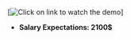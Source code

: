 [![Click on link to watch the demo](https://www.loom.com/share/e5c376a06462423191635f56427beb3e?sid=fe6e5622-95c9-46fe-8154-997f63fdd3d7)]

- **Salary Expectations: 2100$**